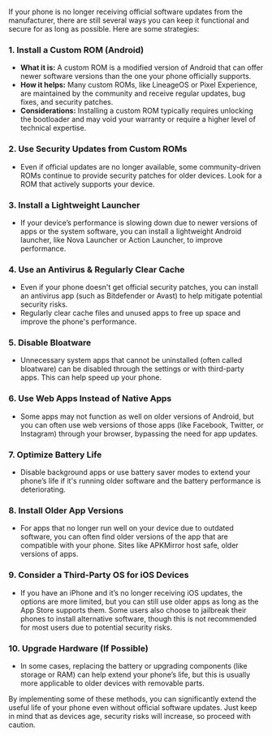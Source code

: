 If your phone is no longer receiving official software updates from the manufacturer, there are still several ways you can keep it functional and secure for as long as possible. Here are some strategies:

### 1. **Install a Custom ROM (Android)**
   - **What it is:** A custom ROM is a modified version of Android that can offer newer software versions than the one your phone officially supports.
   - **How it helps:** Many custom ROMs, like LineageOS or Pixel Experience, are maintained by the community and receive regular updates, bug fixes, and security patches.
   - **Considerations:** Installing a custom ROM typically requires unlocking the bootloader and may void your warranty or require a higher level of technical expertise.

### 2. **Use Security Updates from Custom ROMs**
   - Even if official updates are no longer available, some community-driven ROMs continue to provide security patches for older devices. Look for a ROM that actively supports your device.

### 3. **Install a Lightweight Launcher**
   - If your device’s performance is slowing down due to newer versions of apps or the system software, you can install a lightweight Android launcher, like Nova Launcher or Action Launcher, to improve performance.

### 4. **Use an Antivirus & Regularly Clear Cache**
   - Even if your phone doesn't get official security patches, you can install an antivirus app (such as Bitdefender or Avast) to help mitigate potential security risks.
   - Regularly clear cache files and unused apps to free up space and improve the phone's performance.

### 5. **Disable Bloatware**
   - Unnecessary system apps that cannot be uninstalled (often called bloatware) can be disabled through the settings or with third-party apps. This can help speed up your phone.

### 6. **Use Web Apps Instead of Native Apps**
   - Some apps may not function as well on older versions of Android, but you can often use web versions of those apps (like Facebook, Twitter, or Instagram) through your browser, bypassing the need for app updates.

### 7. **Optimize Battery Life**
   - Disable background apps or use battery saver modes to extend your phone’s life if it's running older software and the battery performance is deteriorating.

### 8. **Install Older App Versions**
   - For apps that no longer run well on your device due to outdated software, you can often find older versions of the app that are compatible with your phone. Sites like APKMirror host safe, older versions of apps.

### 9. **Consider a Third-Party OS for iOS Devices**
   - If you have an iPhone and it’s no longer receiving iOS updates, the options are more limited, but you can still use older apps as long as the App Store supports them. Some users also choose to jailbreak their phones to install alternative software, though this is not recommended for most users due to potential security risks.

### 10. **Upgrade Hardware (If Possible)**
   - In some cases, replacing the battery or upgrading components (like storage or RAM) can help extend your phone’s life, but this is usually more applicable to older devices with removable parts.

By implementing some of these methods, you can significantly extend the useful life of your phone even without official software updates. Just keep in mind that as devices age, security risks will increase, so proceed with caution.
